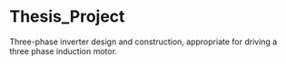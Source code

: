 # Thesis_Project
Three-phase inverter design and construction, appropriate for driving a three phase induction motor.
